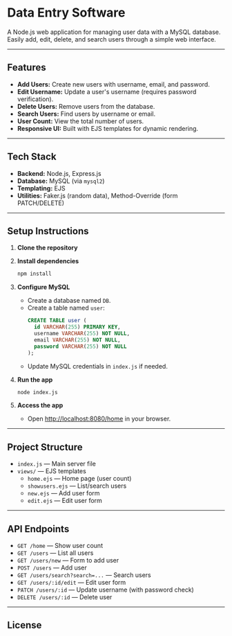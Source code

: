 # Data Entry Software

A Node.js web application for managing user data with a MySQL database. Easily add, edit, delete, and search users through a simple web interface.

---

## Features

- **Add Users:** Create new users with username, email, and password.
- **Edit Username:** Update a user's username (requires password verification).
- **Delete Users:** Remove users from the database.
- **Search Users:** Find users by username or email.
- **User Count:** View the total number of users.
- **Responsive UI:** Built with EJS templates for dynamic rendering.

---

## Tech Stack

- **Backend:** Node.js, Express.js
- **Database:** MySQL (via `mysql2`)
- **Templating:** EJS
- **Utilities:** Faker.js (random data), Method-Override (form PATCH/DELETE)

---

## Setup Instructions

1. **Clone the repository**

2. **Install dependencies**
   ```sh
   npm install
   ```

3. **Configure MySQL**
   - Create a database named `DB`.
   - Create a table named `user`:
     ```sql
     CREATE TABLE user (
       id VARCHAR(255) PRIMARY KEY,
       username VARCHAR(255) NOT NULL,
       email VARCHAR(255) NOT NULL,
       password VARCHAR(255) NOT NULL
     );
     ```
   - Update MySQL credentials in `index.js` if needed.

4. **Run the app**
   ```sh
   node index.js
   ```

5. **Access the app**
   - Open [http://localhost:8080/home](http://localhost:8080/home) in your browser.

---

## Project Structure

- `index.js` — Main server file
- `views/` — EJS templates
  - `home.ejs` — Home page (user count)
  - `showusers.ejs` — List/search users
  - `new.ejs` — Add user form
  - `edit.ejs` — Edit user form

---

## API Endpoints

- `GET /home` — Show user count
- `GET /users` — List all users
- `GET /users/new` — Form to add user
- `POST /users` — Add user
- `GET /users/search?search=...` — Search users
- `GET /users/:id/edit` — Edit user form
- `PATCH /users/:id` — Update username (with password check)
- `DELETE /users/:id` — Delete user

---

## License
